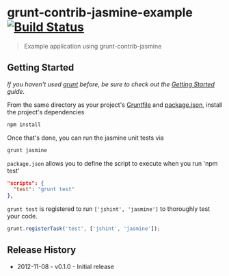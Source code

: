 # grunt-contrib-jasmine-example [![Build Status](https://secure.travis-ci.org/kaezarrex/grunt-contrib-jasmine-example.png?branch=master)](http://travis-ci.org/jsoverson/grunt-contrib-jasmine-example)

> Example application using grunt-contrib-jasmine

## Getting Started
_If you haven't used [grunt][] before, be sure to check out the [Getting Started][] guide._

From the same directory as your project's [Gruntfile][Getting Started] and [package.json][], install the project's dependencies

```bash
npm install
```

Once that's done, you can run the jasmine unit tests via

```js
grunt jasmine
```

`package.json` allows you to define the script to execute when you run 'npm test'

```json
"scripts": {
  "test": "grunt test"
},
```

`grunt test` is registered to run `['jshint', 'jasmine']` to thoroughly test your code.

```js
grunt.registerTask('test', ['jshint', 'jasmine']);
```

[grunt]: http://gruntjs.com/
[Getting Started]: https://github.com/gruntjs/grunt/blob/devel/docs/getting_started.md
[package.json]: https://npmjs.org/doc/json.html


## Release History

 * 2012-11-08 - v0.1.0 - Initial release

